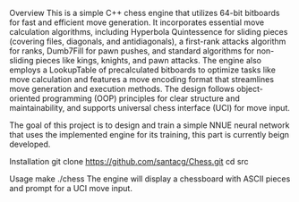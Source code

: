 Overview
This is a simple C++ chess engine that utilizes 64-bit bitboards for fast and efficient move generation. 
It incorporates essential move calculation algorithms, including Hyperbola Quintessence for sliding pieces (covering files, diagonals, and antidiagonals), a first-rank attacks algorithm for ranks, Dumb7Fill for pawn pushes, and standard algorithms for non-sliding pieces like kings, knights, and pawn attacks. The engine also employs a LookupTable of precalculated bitboards to optimize tasks like move calculation and features a move encoding format that streamlines move generation and execution methods.
The design follows object-oriented programming (OOP) principles for clear structure and maintainability, and supports universal chess interface (UCI) for move input.

The goal of this project is to design and train a simple NNUE neural network that uses the implemented engine for 
its training, this part is currently beign developed.

Installation
git clone https://github.com/santacg/Chess.git
cd src

Usage
make
./chess
The engine will display a chessboard with ASCII pieces and prompt for a UCI move input.
